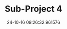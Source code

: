---
date: 24-10-16 09:26:32.961576
excerpt: CITY4ALL
header:
  teaser: https://via.placeholder.com/200x200.png
order: 3
sidebar:
- image: https://via.placeholder.com/350x250.png
  image_alt: logo
  text: Here we discuss the Objective of the UC
  title: Objective
title: Sub-Project 4
---